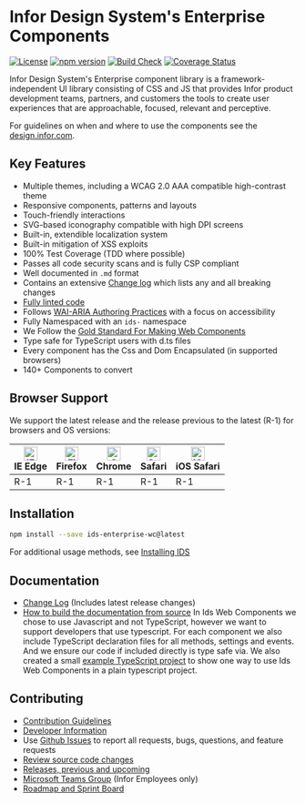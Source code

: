 # Infor Design System's Enterprise Components

[![License](https://img.shields.io/badge/License-Apache%202.0-blue.svg)](https://opensource.org/licenses/Apache-2.0)
[![npm version](https://badge.fury.io/js/ids-enterprise.svg)](https://badge.fury.io/js/ids-enterprise)
[![Build Check](https://github.com/infor-design/enterprise-wc/actions/workflows/ci.yml/badge.svg)](https://github.com/infor-design/enterprise-wc/actions/workflows/ci.yml)
[![Coverage Status](https://coveralls.io/repos/github/infor-design/enterprise-wc/badge.svg?branch=main)](https://coveralls.io/github/infor-design/enterprise-wc?branch=main)

Infor Design System's Enterprise component library is a framework-independent UI library consisting of CSS and JS that provides Infor product development teams, partners, and customers the tools to create user experiences that are approachable, focused, relevant and perceptive.

For guidelines on when and where to use the components see the [design.infor.com](http://design.infor.com).

## Key Features

- Multiple themes, including a WCAG 2.0 AAA compatible high-contrast theme
- Responsive components, patterns and layouts
- Touch-friendly interactions
- SVG-based iconography compatible with high DPI screens
- Built-in, extendible localization system
- Built-in mitigation of XSS exploits
- 100% Test Coverage (TDD where possible)
- Passes all code security scans and is fully CSP compliant
- Well documented in `.md` format
- Contains an extensive [Change log](./doc/CHANGELOG.md) which lists any and all breaking changes
- [Fully linted code](./doc/LINTING.md)
- Follows [WAI-ARIA Authoring Practices](https://www.w3.org/TR/wai-aria-practices-1.1/#keyboard-interaction-12) with a focus on accessibility
- Fully Namespaced with an `ids-` namespace
- We Follow the [Gold Standard For Making Web Components](https://github.com/webcomponents/gold-standard/wiki)
- Type safe for TypeScript users with d.ts files
- Every component has the Css and Dom Encapsulated (in supported browsers)
- 140+ Components to convert

## Browser Support

We support the latest release and the release previous to the latest (R-1) for browsers and OS versions:

<!-- markdownlint-disable MD013 MD033 -->
| [<img src="https://raw.githubusercontent.com/alrra/browser-logos/master/src/edge/edge_48x48.png" alt="IE / Edge" width="24px" height="24px" />](http://godban.github.io/browsers-support-badges/)</br>IE Edge | [<img src="https://raw.githubusercontent.com/alrra/browser-logos/master/src/firefox/firefox_48x48.png" alt="Firefox" width="24px" height="24px" />](http://godban.github.io/browsers-support-badges/)</br>Firefox | [<img src="https://raw.githubusercontent.com/alrra/browser-logos/master/src/chrome/chrome_48x48.png" alt="Chrome" width="24px" height="24px" />](http://godban.github.io/browsers-support-badges/)</br>Chrome | [<img src="https://raw.githubusercontent.com/alrra/browser-logos/master/src/safari/safari_48x48.png" alt="Safari" width="24px" height="24px" />](http://godban.github.io/browsers-support-badges/)</br>Safari | [<img src="https://raw.githubusercontent.com/alrra/browser-logos/master/src/safari-ios/safari-ios_48x48.png" alt="iOS Safari" width="24px" height="24px" />](http://godban.github.io/browsers-support-badges/)</br>iOS Safari |
| --------- | --------- | --------- | --------- | --------- |
| R-1 | R-1 | R-1| R-1| R-1

<!-- markdownlint-enable MD013 MD033 -->

## Installation

```sh
npm install --save ids-enterprise-wc@latest
```

For additional usage methods, see [Installing IDS](docs/DEVELOPER.md#installing-ids-into-your-project)

## Documentation

- [Change Log](docs/CHANGELOG.md) (Includes latest release changes)
- [How to build the documentation from source](docs/DEVELOPER.md#basic-commands)
In Ids Web Components we chose to use Javascript and not TypeScript, however we want to support developers that use typescript. For each component we also include TypeScript declaration files for all methods, settings and events. And we ensure our code if included directly is type safe via. We also created a small [example TypeScript project](https://github.com/infor-design/enterprise-wc-examples/tree/master/typescript-ids-wc) to show one way to use Ids Web Components in a plain typescript project.

## Contributing

- [Contribution Guidelines](docs/CONTRIBUTING.md)
- [Developer Information](docs/DEVELOPER.md)
- Use [Github Issues](https://github.com/infor-design/enterprise-wc/issues) to report all requests, bugs, questions, and feature requests
- [Review source code changes](https://github.com/infor-design/enterprise-wc/pulls)
- [Releases, previous and upcoming](https://github.com/infor-design/enterprise-wc/releases)
- [Microsoft Teams Group](https://teams.microsoft.com/l/team/19%3a2b0c9ce520b0481a9ce115f0ca4a326f%40thread.skype/conversations?groupId=4f50ef7d-e88d-4ccb-98ca-65f26e57fe35&tenantId=457d5685-0467-4d05-b23b-8f817adda47c) (Infor Employees only)
- [Roadmap and Sprint Board](https://github.com/orgs/infor-design/projects)
